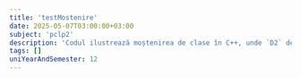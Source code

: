 ```yaml
---
title: 'testMostenire'
date: 2025-05-07T03:00:00+03:00
subject: 'pclp2'
description: 'Codul ilustrează moștenirea de clase în C++, unde `D2` derivă din `D1`. Aceasta creează o ierarhie, permițând clasei derivate să acceseze metodele publice ale clasei de bază, demonstrând reutilizarea codului.'
tags: []
uniYearAndSemester: 12
---
```


